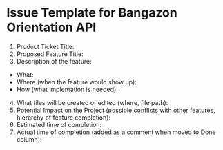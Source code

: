# Issue Template for Bangazon Orientation API

1. Product Ticket Title:
2. Proposed Feature Title:
3. Description of the feature:
 * What:
 * Where (when the feature would show up):
 * How (what implentation is needed):
4. What files will be created or edited (where, file path):
5. Potential Impact on the Project (possible conflicts with other features, hierarchy of feature completion):
6. Estimated time of completion:
7. Actual time of completion (added as a comment when moved to Done column):